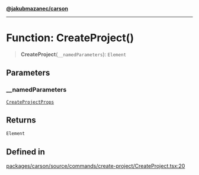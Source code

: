 [**@jakubmazanec/carson**](../README.md)

---

# Function: CreateProject()

> **CreateProject**(`__namedParameters`): `Element`

## Parameters

### \_\_namedParameters

[`CreateProjectProps`](../type-aliases/CreateProjectProps.md)

## Returns

`Element`

## Defined in

[packages/carson/source/commands/create-project/CreateProject.tsx:20](https://github.com/jakubmazanec/tools/blob/0633c96618f3c6692ade528aee0f27ac091468a5/packages/carson/source/commands/create-project/CreateProject.tsx#L20)
